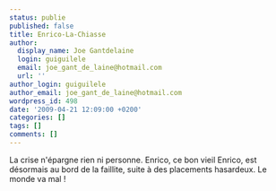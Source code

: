 ```yaml
---
status: publie
published: false
title: Enrico-La-Chiasse
author:
  display_name: Joe Gantdelaine
  login: guiguilele
  email: joe_gant_de_laine@hotmail.com
  url: ''
author_login: guiguilele
author_email: joe_gant_de_laine@hotmail.com
wordpress_id: 498
date: '2009-04-21 12:09:00 +0200'
categories: []
tags: []
comments: []
---
```

La crise n'épargne rien ni personne. Enrico, ce bon vieil Enrico, est désormais au bord de la faillite, suite à des placements hasardeux. Le monde va mal !

